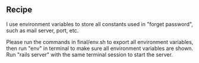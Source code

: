 ## Recipe
I use environment variables to store all constants used in "forget password", such as mail server, port, etc. 

Please run the commands in final/env.sh to export all environment variables, then run "env" in terminal to make sure all environment variables are shown. Run "rails server" with the same terminal session to start the server.